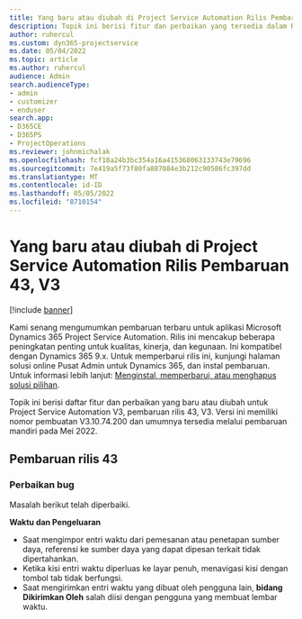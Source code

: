 ```yaml
---
title: Yang baru atau diubah di Project Service Automation Rilis Pembaruan 43, V3
description: Topik ini berisi fitur dan perbaikan yang tersedia dalam Rilis Pembaruan Microsoft Dynamics 365 Project Service Automation 43, V3.
author: ruhercul
ms.custom: dyn365-projectservice
ms.date: 05/04/2022
ms.topic: article
ms.author: ruhercul
audience: Admin
search.audienceType:
- admin
- customizer
- enduser
search.app:
- D365CE
- D365PS
- ProjectOperations
ms.reviewer: johnmichalak
ms.openlocfilehash: fcf18a24b3bc354a16a415368063133743e79696
ms.sourcegitcommit: 7e419a5f73f80fa887084e3b212c90586fc397dd
ms.translationtype: MT
ms.contentlocale: id-ID
ms.lasthandoff: 05/05/2022
ms.locfileid: "8710154"
---
```

# <a name="whats-new-or-changed-in-project-service-automation-update-release-43-v3"></a>Yang baru atau diubah di Project Service Automation Rilis Pembaruan 43, V3

[!include [banner](../includes/psa-now-project-operations.md)]

Kami senang mengumumkan pembaruan terbaru untuk aplikasi Microsoft Dynamics 365 Project Service Automation. Rilis ini mencakup beberapa peningkatan penting untuk kualitas, kinerja, dan kegunaan. Ini kompatibel dengan Dynamics 365 9.x. Untuk memperbarui rilis ini, kunjungi halaman solusi online Pusat Admin untuk Dynamics 365, dan instal pembaruan. Untuk informasi lebih lanjut: [Menginstal, memperbarui, atau menghapus solusi pilihan](/power-platform/admin/install-remove-preferred-solution).

Topik ini berisi daftar fitur dan perbaikan yang baru atau diubah untuk Project Service Automation V3, pembaruan rilis 43, V3. Versi ini memiliki nomor pembuatan V3.10.74.200 dan umumnya tersedia melalui pembaruan mandiri pada Mei 2022.

## <a name="update-release-43"></a>Pembaruan rilis 43

### <a name="bug-fixes"></a>Perbaikan bug

Masalah berikut telah diperbaiki.


**Waktu dan Pengeluaran**

- Saat mengimpor entri waktu dari pemesanan atau penetapan sumber daya, referensi ke sumber daya yang dapat dipesan terkait tidak dipertahankan.
- Ketika kisi entri waktu diperluas ke layar penuh, menavigasi kisi dengan tombol tab tidak berfungsi.
- Saat mengirimkan entri waktu yang dibuat oleh pengguna lain, **bidang Dikirimkan Oleh** salah diisi dengan pengguna yang membuat lembar waktu.
